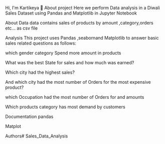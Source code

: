 Hi, I'm Kartikeya 👋
About project
Here we perform Data analysis in a Diwali Sales Dataset using Pandas and Matplotlib in Jupyter Notebook

About Data
data contains sales of products by amount ,category,orders etc... as csv file

Analysis
This project uses Pandas ,seabornand Matplotlib to answer basic sales related questions as follows:

which gender category Spend more amount in products

What was the best State for sales and how much was earned?

Which city had the highest sales?

And which city had the most number of Orders for the most expensive product?

which Occupation had the most number of Orders for and amounts

Which products category has most demand by customers

Documentation
pandas

Matplot

Authors# Sales_Data_Analysis
